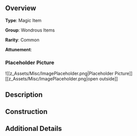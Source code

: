 
## Overview
**Type**: Magic Item

**Group**: Wondrous Items

**Rarity**: Common

**Attunement**: 

### Placeholder Picture
![[z_Assets/Misc/ImagePlaceholder.png|Placeholder Picture]]
[[z_Assets/Misc/ImagePlaceholder.png|open outside]]

## Description


## Construction


## Additional Details

